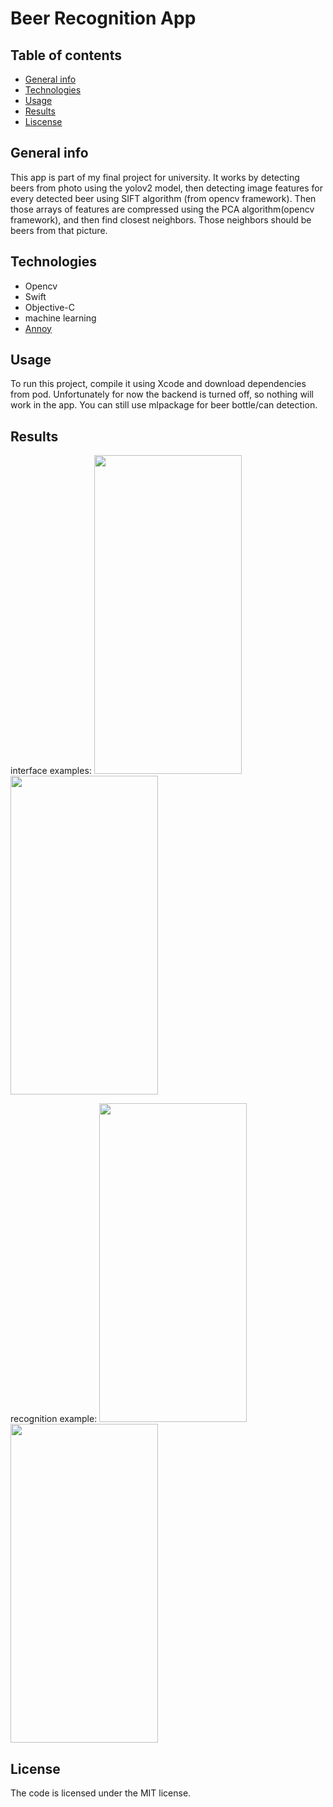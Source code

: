 # Beer Recognition App

## Table of contents
* [General info](#general-info)
* [Technologies](#technologies)
* [Usage](#Usage)
* [Results](#Results)
* [Liscense](#License)


## General info

This app is part of my final project for university. It works by detecting beers from photo using the yolov2 model, then detecting image features for every detected beer using SIFT algorithm (from opencv framework). 
Then those arrays of features are compressed using the PCA algorithm(opencv framework), and then find closest neighbors. Those neighbors should be beers from that picture.


## Technologies

* Opencv
* Swift
* Objective-C
* machine learning
* [Annoy](https://github.com/jbadger3/SwiftAnnoy)

## Usage 

To run this project, compile it using Xcode and download dependencies from pod.
Unfortunately for now the backend is turned off, so nothing will work in the app.
You can still use mlpackage for beer bottle/can detection.


## Results 

interface examples:
<img src="https://raw.github.com/MaciejSurowiec/beerapp-ios/main/examples/interface1.JPG" width=236 height=510>
<img src="https://raw.github.com/MaciejSurowiec/beerapp-ios/main/examples/interface2.JPG" width=236 height=510>

recognition example:
<img src="https://raw.github.com/MaciejSurowiec/beerapp-ios/main/examples/recognition1.PNG" width=236 height=510>
<img src="https://raw.github.com/MaciejSurowiec/beerapp-ios/main/examples/recognition2.PNG" width=236 height=510>

## License
The code is licensed under the MIT license.

